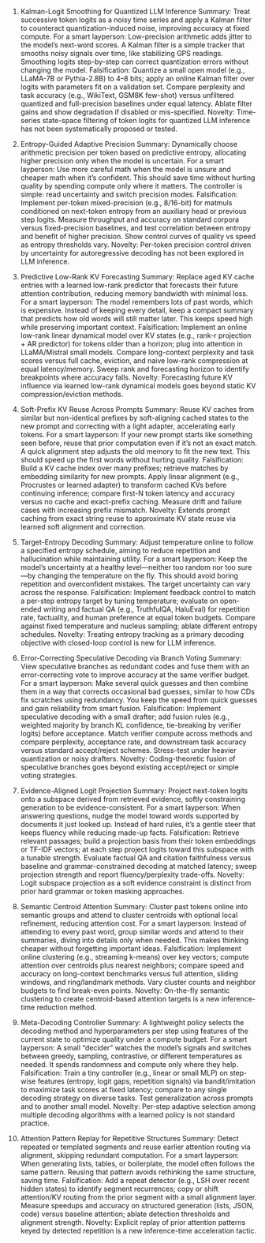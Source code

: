 1) Kalman-Logit Smoothing for Quantized LLM Inference
Summary: Treat successive token logits as a noisy time series and apply a Kalman filter to counteract quantization-induced noise, improving accuracy at fixed compute.
For a smart layperson: Low-precision arithmetic adds jitter to the model’s next-word scores. A Kalman filter is a simple tracker that smooths noisy signals over time, like stabilizing GPS readings. Smoothing logits step-by-step can correct quantization errors without changing the model.
Falsification: Quantize a small open model (e.g., LLaMA-7B or Pythia-2.8B) to 4–8 bits; apply an online Kalman filter over logits with parameters fit on a validation set. Compare perplexity and task accuracy (e.g., WikiText, GSM8K few-shot) versus unfiltered quantized and full-precision baselines under equal latency. Ablate filter gains and show degradation if disabled or mis-specified.
Novelty: Time-series state-space filtering of token logits for quantized LLM inference has not been systematically proposed or tested.

2) Entropy-Guided Adaptive Precision
Summary: Dynamically choose arithmetic precision per token based on predictive entropy, allocating higher precision only when the model is uncertain.
For a smart layperson: Use more careful math when the model is unsure and cheaper math when it’s confident. This should save time without hurting quality by spending compute only where it matters. The controller is simple: read uncertainty and switch precision modes.
Falsification: Implement per-token mixed-precision (e.g., 8/16-bit) for matmuls conditioned on next-token entropy from an auxiliary head or previous step logits. Measure throughput and accuracy on standard corpora versus fixed-precision baselines, and test correlation between entropy and benefit of higher precision. Show control curves of quality vs speed as entropy thresholds vary.
Novelty: Per-token precision control driven by uncertainty for autoregressive decoding has not been explored in LLM inference.

3) Predictive Low-Rank KV Forecasting
Summary: Replace aged KV cache entries with a learned low-rank predictor that forecasts their future attention contribution, reducing memory bandwidth with minimal loss.
For a smart layperson: The model remembers lots of past words, which is expensive. Instead of keeping every detail, keep a compact summary that predicts how old words will still matter later. This keeps speed high while preserving important context.
Falsification: Implement an online low-rank linear dynamical model over KV states (e.g., rank-r projection + AR predictor) for tokens older than a horizon; plug into attention in LLaMA/Mistral small models. Compare long-context perplexity and task scores versus full cache, eviction, and naive low-rank compression at equal latency/memory. Sweep rank and forecasting horizon to identify breakpoints where accuracy falls.
Novelty: Forecasting future KV influence via learned low-rank dynamical models goes beyond static KV compression/eviction methods.

4) Soft-Prefix KV Reuse Across Prompts
Summary: Reuse KV caches from similar but non-identical prefixes by soft-aligning cached states to the new prompt and correcting with a light adapter, accelerating early tokens.
For a smart layperson: If your new prompt starts like something seen before, reuse that prior computation even if it’s not an exact match. A quick alignment step adjusts the old memory to fit the new text. This should speed up the first words without hurting quality.
Falsification: Build a KV cache index over many prefixes; retrieve matches by embedding similarity for new prompts. Apply linear alignment (e.g., Procrustes or learned adapter) to transform cached KVs before continuing inference; compare first-N token latency and accuracy versus no cache and exact-prefix caching. Measure drift and failure cases with increasing prefix mismatch.
Novelty: Extends prompt caching from exact string reuse to approximate KV state reuse via learned soft alignment and correction.

5) Target-Entropy Decoding
Summary: Adjust temperature online to follow a specified entropy schedule, aiming to reduce repetition and hallucination while maintaining utility.
For a smart layperson: Keep the model’s uncertainty at a healthy level—neither too random nor too sure—by changing the temperature on the fly. This should avoid boring repetition and overconfident mistakes. The target uncertainty can vary across the response.
Falsification: Implement feedback control to match a per-step entropy target by tuning temperature; evaluate on open-ended writing and factual QA (e.g., TruthfulQA, HaluEval) for repetition rate, factuality, and human preference at equal token budgets. Compare against fixed temperature and nucleus sampling; ablate different entropy schedules.
Novelty: Treating entropy tracking as a primary decoding objective with closed-loop control is new for LLM inference.

6) Error-Correcting Speculative Decoding via Branch Voting
Summary: View speculative branches as redundant codes and fuse them with an error-correcting vote to improve accuracy at the same verifier budget.
For a smart layperson: Make several quick guesses and then combine them in a way that corrects occasional bad guesses, similar to how CDs fix scratches using redundancy. You keep the speed from quick guesses and gain reliability from smart fusion.
Falsification: Implement speculative decoding with a small drafter; add fusion rules (e.g., weighted majority by branch KL confidence, tie-breaking by verifier logits) before acceptance. Match verifier compute across methods and compare perplexity, acceptance rate, and downstream task accuracy versus standard accept/reject schemes. Stress-test under heavier quantization or noisy drafters.
Novelty: Coding-theoretic fusion of speculative branches goes beyond existing accept/reject or simple voting strategies.

7) Evidence-Aligned Logit Projection
Summary: Project next-token logits onto a subspace derived from retrieved evidence, softly constraining generation to be evidence-consistent.
For a smart layperson: When answering questions, nudge the model toward words supported by documents it just looked up. Instead of hard rules, it’s a gentle steer that keeps fluency while reducing made-up facts.
Falsification: Retrieve relevant passages; build a projection basis from their token embeddings or TF-IDF vectors; at each step project logits toward this subspace with a tunable strength. Evaluate factual QA and citation faithfulness versus baseline and grammar-constrained decoding at matched latency; sweep projection strength and report fluency/perplexity trade-offs.
Novelty: Logit subspace projection as a soft evidence constraint is distinct from prior hard grammar or token masking approaches.

8) Semantic Centroid Attention
Summary: Cluster past tokens online into semantic groups and attend to cluster centroids with optional local refinement, reducing attention cost.
For a smart layperson: Instead of attending to every past word, group similar words and attend to their summaries, diving into details only when needed. This makes thinking cheaper without forgetting important ideas.
Falsification: Implement online clustering (e.g., streaming k-means) over key vectors; compute attention over centroids plus nearest neighbors; compare speed and accuracy on long-context benchmarks versus full attention, sliding windows, and ring/landmark methods. Vary cluster counts and neighbor budgets to find break-even points.
Novelty: On-the-fly semantic clustering to create centroid-based attention targets is a new inference-time reduction method.

9) Meta-Decoding Controller
Summary: A lightweight policy selects the decoding method and hyperparameters per step using features of the current state to optimize quality under a compute budget.
For a smart layperson: A small “decider” watches the model’s signals and switches between greedy, sampling, contrastive, or different temperatures as needed. It spends randomness and compute only where they help.
Falsification: Train a tiny controller (e.g., linear or small MLP) on step-wise features (entropy, logit gaps, repetition signals) via bandit/imitation to maximize task scores at fixed latency; compare to any single decoding strategy on diverse tasks. Test generalization across prompts and to another small model.
Novelty: Per-step adaptive selection among multiple decoding algorithms with a learned policy is not standard practice.

10) Attention Pattern Replay for Repetitive Structures
Summary: Detect repeated or templated segments and reuse earlier attention routing via alignment, skipping redundant computation.
For a smart layperson: When generating lists, tables, or boilerplate, the model often follows the same pattern. Reusing that pattern avoids rethinking the same structure, saving time.
Falsification: Add a repeat detector (e.g., LSH over recent hidden states) to identify segment recurrences; copy or shift attention/KV routing from the prior segment with a small alignment layer. Measure speedups and accuracy on structured generation (lists, JSON, code) versus baseline attention; ablate detection thresholds and alignment strength.
Novelty: Explicit replay of prior attention patterns keyed by detected repetition is a new inference-time acceleration tactic.
